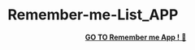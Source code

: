 # Remember-me-List_APP
<div align="center" dir="auto">

<div> <a href="https://p7hqkv.csb.app/">
 <strong> GO TO Remember me App !</strong> 🚀
  </a></div>
</div>

